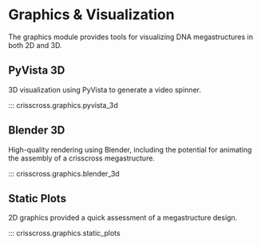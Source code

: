# Graphics & Visualization

The graphics module provides tools for visualizing DNA megastructures in both 2D and 3D.

## PyVista 3D

3D visualization using PyVista to generate a video spinner.

::: crisscross.graphics.pyvista_3d

## Blender 3D

High-quality rendering using Blender, including the potential for animating the assembly of a crisscross megastructure.

::: crisscross.graphics.blender_3d

## Static Plots

2D graphics provided a quick assessment of a megastructure design.

::: crisscross.graphics.static_plots

